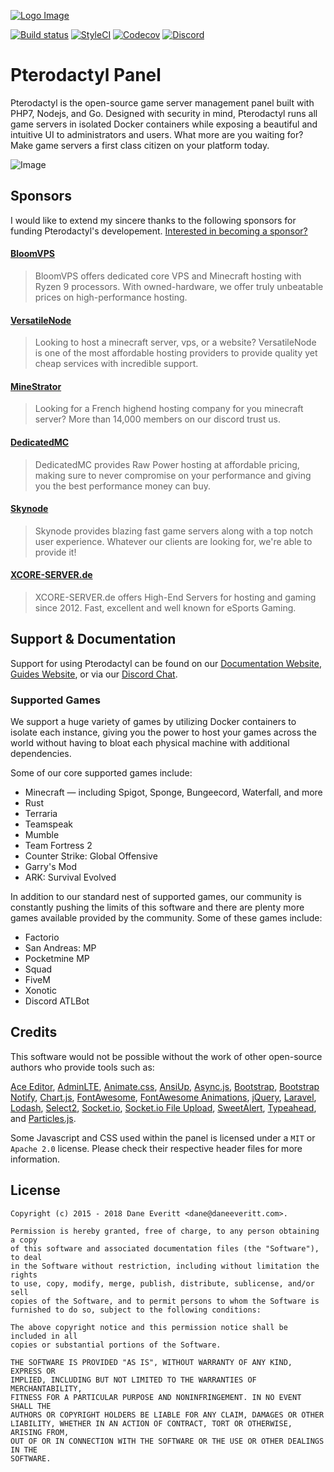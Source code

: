 [![Logo Image](https://cdn.pterodactyl.io/logos/new/pterodactyl_logo.png)](https://pterodactyl.io)

[![Build status](https://img.shields.io/travis/pterodactyl/panel/develop.svg?style=flat-square)](https://travis-ci.org/pterodactyl/panel)
[![StyleCI](https://styleci.io/repos/47508644/shield?branch=develop)](https://styleci.io/repos/47508644)
[![Codecov](https://img.shields.io/codecov/c/github/pterodactyl/panel/develop.svg?style=flat-square)](https://codecov.io/gh/Pterodactyl/Panel)
[![Discord](https://img.shields.io/discord/122900397965705216.svg?style=flat-square&label=Discord)](https://pterodactyl.io/discord)

# Pterodactyl Panel

Pterodactyl is the open-source game server management panel built with PHP7, Nodejs, and Go. Designed with security in mind, Pterodactyl runs all game servers in isolated Docker containers while exposing a beautiful and intuitive UI to administrators and users.
What more are you waiting for? Make game servers a first class citizen on your platform today.

![Image](https://cdn.pterodactyl.io/site-assets/mockup-macbook-grey.png)

## Sponsors
I would like to extend my sincere thanks to the following sponsors for funding Pterodactyl's developement. [Interested
in becoming a sponsor?](https://github.com/sponsors/DaneEveritt)

#### [BloomVPS](https://bloomvps.com)
> BloomVPS offers dedicated core VPS and Minecraft hosting with Ryzen 9 processors. With owned-hardware, we offer truly
> unbeatable prices on high-performance hosting.

#### [VersatileNode](https://versatilenode.com/)
> Looking to host a minecraft server, vps, or a website? VersatileNode is one of the most affordable hosting providers
> to provide quality yet cheap services with incredible support.

#### [MineStrator](https://minestrator.com/)
> Looking for a French highend hosting company for you minecraft server? More than 14,000 members on our discord
> trust us.

#### [DedicatedMC](https://dedicatedmc.io/)
> DedicatedMC provides Raw Power hosting at affordable pricing, making sure to never compromise on your performance
> and giving you the best performance money can buy.

#### [Skynode](https://www.skynode.pro/)
> Skynode provides blazing fast game servers along with a top notch user experience. Whatever our clients are looking
> for, we're able to provide it!

#### [XCORE-SERVER.de](https://xcore-server.de)
> XCORE-SERVER.de offers High-End Servers for hosting and gaming since 2012. Fast, excellent and well known for eSports Gaming.

## Support & Documentation
Support for using Pterodactyl can be found on our [Documentation Website](https://pterodactyl.io/project/introduction.html), [Guides Website](https://pterodactyl.io/community/about.html), or via our [Discord Chat](https://discord.gg/QRDZvVm).

### Supported Games
We support a huge variety of games by utilizing Docker containers to isolate each instance, giving you the power to host your games across the world without having to bloat each physical machine with additional dependencies.

Some of our core supported games include:

* Minecraft — including Spigot, Sponge, Bungeecord, Waterfall, and more
* Rust
* Terraria
* Teamspeak
* Mumble
* Team Fortress 2
* Counter Strike: Global Offensive
* Garry's Mod
* ARK: Survival Evolved

In addition to our standard nest of supported games, our community is constantly pushing the limits of this software and there are plenty more games available provided by the community. Some of these games include:

* Factorio
* San Andreas: MP
* Pocketmine MP
* Squad
* FiveM
* Xonotic
* Discord ATLBot

## Credits
This software would not be possible without the work of other open-source authors who provide tools such as:

[Ace Editor](https://ace.c9.io), [AdminLTE](https://adminlte.io), [Animate.css](http://daneden.github.io/animate.css/), [AnsiUp](https://github.com/drudru/ansi_up), [Async.js](https://github.com/caolan/async), 
[Bootstrap](http://getbootstrap.com), [Bootstrap Notify](http://bootstrap-notify.remabledesigns.com), [Chart.js](http://www.chartjs.org), [FontAwesome](http://fontawesome.io),
[FontAwesome Animations](https://github.com/l-lin/font-awesome-animation), [jQuery](http://jquery.com), [Laravel](https://laravel.com), [Lodash](https://lodash.com),
[Select2](https://select2.github.io), [Socket.io](http://socket.io), [Socket.io File Upload](https://github.com/vote539/socketio-file-upload), [SweetAlert](http://t4t5.github.io/sweetalert),
[Typeahead](https://github.com/bassjobsen/Bootstrap-3-Typeahead), and [Particles.js](http://vincentgarreau.com/particles.js).

Some Javascript and CSS used within the panel is licensed under a `MIT` or `Apache 2.0` license. Please check their respective header files for more information.

## License
```
Copyright (c) 2015 - 2018 Dane Everitt <dane@daneeveritt.com>.

Permission is hereby granted, free of charge, to any person obtaining a copy
of this software and associated documentation files (the "Software"), to deal
in the Software without restriction, including without limitation the rights
to use, copy, modify, merge, publish, distribute, sublicense, and/or sell
copies of the Software, and to permit persons to whom the Software is
furnished to do so, subject to the following conditions:

The above copyright notice and this permission notice shall be included in all
copies or substantial portions of the Software.

THE SOFTWARE IS PROVIDED "AS IS", WITHOUT WARRANTY OF ANY KIND, EXPRESS OR
IMPLIED, INCLUDING BUT NOT LIMITED TO THE WARRANTIES OF MERCHANTABILITY,
FITNESS FOR A PARTICULAR PURPOSE AND NONINFRINGEMENT. IN NO EVENT SHALL THE
AUTHORS OR COPYRIGHT HOLDERS BE LIABLE FOR ANY CLAIM, DAMAGES OR OTHER
LIABILITY, WHETHER IN AN ACTION OF CONTRACT, TORT OR OTHERWISE, ARISING FROM,
OUT OF OR IN CONNECTION WITH THE SOFTWARE OR THE USE OR OTHER DEALINGS IN THE
SOFTWARE.
```
